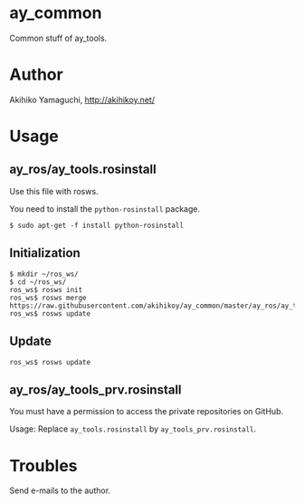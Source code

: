 ay_common
==================
Common stuff of ay_tools.


Author
==================
Akihiko Yamaguchi, http://akihikoy.net/


Usage
==================

ay_ros/ay_tools.rosinstall
---------------------------
Use this file with rosws.

You need to install the `python-rosinstall` package.

```
$ sudo apt-get -f install python-rosinstall
```

## Initialization

```
$ mkdir ~/ros_ws/
$ cd ~/ros_ws/
ros_ws$ rosws init
ros_ws$ rosws merge https://raw.githubusercontent.com/akihikoy/ay_common/master/ay_ros/ay_tools.rosinstall
ros_ws$ rosws update
```

## Update
```
ros_ws$ rosws update
```

ay_ros/ay_tools_prv.rosinstall
--------------------------------------------
You must have a permission to access the private repositories on GitHub.

Usage: Replace `ay_tools.rosinstall` by `ay_tools_prv.rosinstall`.


Troubles
==================
Send e-mails to the author.

